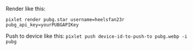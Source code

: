 Render like this:

`pixlet render pubg.star username=heelsfan23r pubg_api_key=yourPUBGAPIKey`

Push to device like this:
`pixlet push device-id-to-push-to pubg.webp -i pubg`


